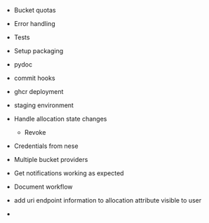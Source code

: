* Bucket quotas
* Error handling
* Tests
* Setup packaging
* pydoc
* commit hooks
* ghcr deployment
* staging environment
* Handle allocation state changes
  * Revoke
* Credentials from nese
* Multiple bucket providers
* Get notifications working as expected
* Document workflow

* add uri endpoint information to allocation attribute visible to user
* 
